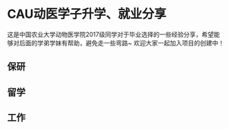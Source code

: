 # CAU动医学子升学、就业分享
这是中国农业大学动物医学院2017级同学对于毕业选择的一些经验分享，希望能够对后面的学弟学妹有帮助，避免走一些弯路~
欢迎大家一起加入项目的创建中！
## 保研

## 留学

## 工作

